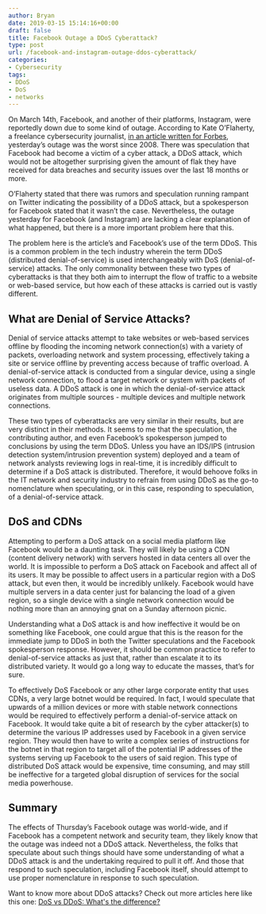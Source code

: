 ```yaml
---
author: Bryan
date: 2019-03-15 15:14:16+00:00
draft: false
title: Facebook Outage a DDoS Cyberattack?
type: post
url: /facebook-and-instagram-outage-ddos-cyberattack/
categories:
- Cybersecurity
tags:
- DDoS
- DoS
- networks
---
```


On March 14th, Facebook, and another of their platforms, Instagram, were reportedly down due to some kind of outage. According to Kate O’Flaherty, a freelance cybersecurity journalist, [in an article written for Forbes](https://www.forbes.com/sites/kateoflahertyuk/2019/03/14/was-the-facebook-outage-a-cyber-attack/#29cb0dc95223), yesterday’s outage was the worst since 2008. There was speculation that Facebook had become a victim of a cyber attack, a DDoS attack, which would not be altogether surprising given the amount of flak they have received for data breaches and security issues over the last 18 months or more.

O’Flaherty stated that there was rumors and speculation running rampant on Twitter indicating the possibility of a DDoS attack, but a spokesperson for Facebook stated that it wasn’t the case. Nevertheless, the outage yesterday for Facebook (and Instagram) are lacking a clear explanation of what happened, but there is a more important problem here that this.

The problem here is the article’s and Facebook’s use of the term DDoS. This is a common problem in the tech industry wherein the term DDoS (distributed denial-of-service) is used interchangeably with DoS (denial-of-service) attacks. The only commonality between these two types of cyberattacks is that they both aim to interrupt the flow of traffic to a website or web-based service, but how each of these attacks is carried out is vastly different.

## What are Denial of Service Attacks?

Denial of service attacks attempt to take websites or web-based services offline by flooding the incoming network connection(s) with a variety of packets, overloading network and system processing, effectively taking a site or service offline by preventing access because of traffic overload. A denial-of-service attack is conducted from a singular device, using a single network connection, to flood a target network or system with packets of useless data. A DDoS attack is one in which the denial-of-service attack originates from multiple sources - multiple devices and multiple network connections.

These two types of cyberattacks are very similar in their results, but are very distinct in their methods. It seems to me that the speculation, the contributing author, and even Facebook’s spokesperson jumped to conclusions by using the term DDoS. Unless you have an IDS/IPS (intrusion detection system/intrusion prevention system) deployed and a team of network analysts reviewing logs in real-time, it is incredibly difficult to determine if a DoS attack is distributed. Therefore, it would behoove folks in the IT network and security industry to refrain from using DDoS as the go-to nomenclature when speculating, or in this case, responding to speculation, of a denial-of-service attack.

## DoS and CDNs

Attempting to perform a DoS attack on a social media platform like Facebook would be a daunting task. They will likely be using a CDN (content delivery network) with servers hosted in data centers all over the world. It is impossible to perform a DoS attack on Facebook and affect all of its users. It may be possible to affect users in a particular region with a DoS attack, but even then, it would be incredibly unlikely. Facebook would have multiple servers in a data center just for balancing the load of a given region, so a single device with a single network connection would be nothing more than an annoying gnat on a Sunday afternoon picnic.

Understanding what a DoS attack is and how ineffective it would be on something like Facebook, one could argue that this is the reason for the immediate jump to DDoS in both the Twitter speculations and the Facebook spokesperson response. However, it should be common practice to refer to denial-of-service attacks as just that, rather than escalate it to its distributed variety. It would go a long way to educate the masses, that’s for sure.

To effectively DoS Facebook or any other large corporate entity that uses CDNs, a very large botnet would be required. In fact, I would speculate that upwards of a million devices or more with stable network connections would be required to effectively perform a denial-of-service attack on Facebook. It would take quite a bit of research by the cyber attacker(s) to determine the various IP addresses used by Facebook in a given service region. They would then have to write a complex series of instructions for the botnet in that region to target all of the potential IP addresses of the systems serving up Facebook to the users of said region. This type of distributed DoS attack would be expensive, time consuming, and may still be ineffective for a targeted global disruption of services for the social media powerhouse.

## Summary

The effects of Thursday’s Facebook outage was world-wide, and if Facebook has a competent network and security team, they likely know that the outage was indeed not a DDoS attack. Nevertheless, the folks that speculate about such things should have some understanding of what a DDoS attack is and the undertaking required to pull it off. And those that respond to such speculation, including Facebook itself, should attempt to use proper nomenclature in response to such speculation.

Want to know more about DDoS attacks? Check out more articles here like this one: [DoS vs DDoS: What's the difference?](https://bryanpcoleman.com/dos-vs-ddos-whats-the-difference/)